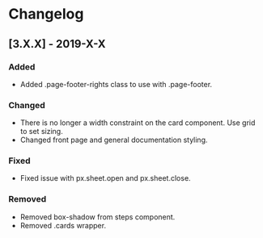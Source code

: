 # Changelog

## [3.X.X] - 2019-X-X

### Added

- Added .page-footer-rights class to use with .page-footer.

### Changed

- There is no longer a width constraint on the card component. Use grid to set sizing.
- Changed front page and general documentation styling.

### Fixed

- Fixed issue with px.sheet.open and px.sheet.close.

### Removed

- Removed box-shadow from steps component.
- Removed .cards wrapper.
